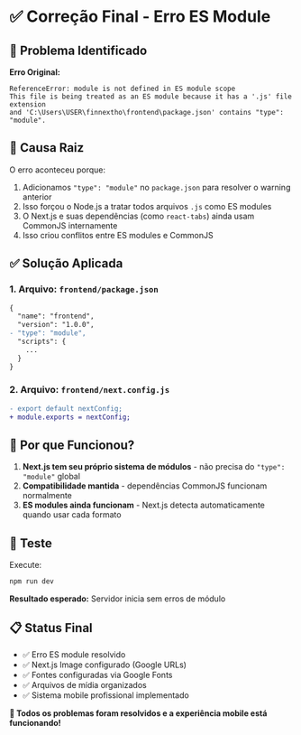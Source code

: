 # ✅ Correção Final - Erro ES Module

## 🚨 Problema Identificado

**Erro Original:**
```
ReferenceError: module is not defined in ES module scope
This file is being treated as an ES module because it has a '.js' file extension 
and 'C:\Users\USER\finnextho\frontend\package.json' contains "type": "module".
```

## 🔧 Causa Raiz

O erro aconteceu porque:
1. Adicionamos `"type": "module"` no `package.json` para resolver o warning anterior
2. Isso forçou o Node.js a tratar todos arquivos `.js` como ES modules
3. O Next.js e suas dependências (como `react-tabs`) ainda usam CommonJS internamente
4. Isso criou conflitos entre ES modules e CommonJS

## ✅ Solução Aplicada

### 1. **Arquivo:** `frontend/package.json`
```diff
{
  "name": "frontend",
  "version": "1.0.0",
- "type": "module",
  "scripts": {
    ...
  }
}
```

### 2. **Arquivo:** `frontend/next.config.js`
```diff
- export default nextConfig;
+ module.exports = nextConfig;
```

## 🎯 Por que Funcionou?

1. **Next.js tem seu próprio sistema de módulos** - não precisa do `"type": "module"` global
2. **Compatibilidade mantida** - dependências CommonJS funcionam normalmente
3. **ES modules ainda funcionam** - Next.js detecta automaticamente quando usar cada formato

## 🧪 Teste

Execute:
```bash
npm run dev
```

**Resultado esperado:** Servidor inicia sem erros de módulo

## 📋 Status Final

- ✅ Erro ES module resolvido
- ✅ Next.js Image configurado (Google URLs)
- ✅ Fontes configuradas via Google Fonts
- ✅ Arquivos de mídia organizados
- ✅ Sistema mobile profissional implementado

**🎉 Todos os problemas foram resolvidos e a experiência mobile está funcionando!** 